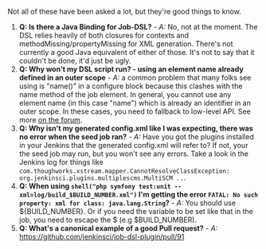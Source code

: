 Not all of these have been asked a lot, but they're good things to know.

1. **Q: Is there a Java Binding for Job-DSL?** - _A:_ No, not at the moment. The DSL relies heavily of both closures for contexts  and methodMissing/propertyMissing for XML generation. There's not currently a good Java equivalent of either of those. It's not to say that it couldn't be done, it'd just be ugly.
1. **Q: Why won't my DSL script run? - using an element name already defined in an outer scope** - _A:_ a common problem that many folks see using is "name()" in a configure block because this clashes with the name method of the job element. In general, you cannot use any element name (in this case "name") which is already an identifier in an outer scope. In these cases, you need to fallback to low-level API. See more [on the forum](https://groups.google.com/forum/#!msg/job-dsl-plugin/ljdB2BMEEz8/AUIXcbreknIJ). 
1. **Q: Why isn't my generated config.xml like I was expecting, there was no error when the seed job ran?** - _A:_ Have you got the plugins installed in your Jenkins that the generated config.xml will refer to? If not, your the seed job may run, but you won't see any errors.  Take a look in the Jenkins log for things like `com.thoughworks.xstream.mapper.CannotResolveClassException: org.jenkinsci.plugins.multiplescms.MultiSCM ...`
1. **Q: When using `shell("php symfony test:unit --xml=log/build_$BUILD_NUMBER.xml")` I'm getting the error `FATAL: No such property: xml for class: java.lang.String`?** - _A:_ You should use ${BUILD_NUMBER}. Or if you need the variable to be set like that in the job, you need to escape the $ (e.g \$BUILD_NUMBER).
1. **Q: What's a canonical example of a good Pull request?** - _A:_ https://github.com/jenkinsci/job-dsl-plugin/pull/91